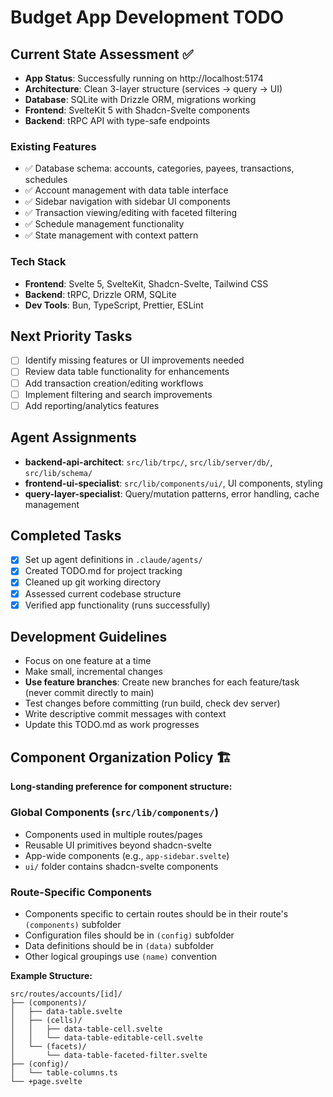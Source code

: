 # Budget App Development TODO

## Current State Assessment ✅
- **App Status**: Successfully running on http://localhost:5174
- **Architecture**: Clean 3-layer structure (services → query → UI)
- **Database**: SQLite with Drizzle ORM, migrations working
- **Frontend**: SvelteKit 5 with Shadcn-Svelte components
- **Backend**: tRPC API with type-safe endpoints

### Existing Features
- ✅ Database schema: accounts, categories, payees, transactions, schedules
- ✅ Account management with data table interface
- ✅ Sidebar navigation with sidebar UI components
- ✅ Transaction viewing/editing with faceted filtering
- ✅ Schedule management functionality
- ✅ State management with context pattern

### Tech Stack
- **Frontend**: Svelte 5, SvelteKit, Shadcn-Svelte, Tailwind CSS
- **Backend**: tRPC, Drizzle ORM, SQLite
- **Dev Tools**: Bun, TypeScript, Prettier, ESLint

## Next Priority Tasks
- [ ] Identify missing features or UI improvements needed
- [ ] Review data table functionality for enhancements
- [ ] Add transaction creation/editing workflows
- [ ] Implement filtering and search improvements
- [ ] Add reporting/analytics features

## Agent Assignments
- **backend-api-architect**: `src/lib/trpc/`, `src/lib/server/db/`, `src/lib/schema/`
- **frontend-ui-specialist**: `src/lib/components/ui/`, UI components, styling
- **query-layer-specialist**: Query/mutation patterns, error handling, cache management

## Completed Tasks
- [x] Set up agent definitions in `.claude/agents/`
- [x] Created TODO.md for project tracking
- [x] Cleaned up git working directory
- [x] Assessed current codebase structure
- [x] Verified app functionality (runs successfully)

## Development Guidelines
- Focus on one feature at a time
- Make small, incremental changes
- **Use feature branches**: Create new branches for each feature/task (never commit directly to main)
- Test changes before committing (run build, check dev server)
- Write descriptive commit messages with context
- Update this TODO.md as work progresses

## Component Organization Policy 🏗️
**Long-standing preference for component structure:**

### Global Components (`src/lib/components/`)
- Components used in multiple routes/pages
- Reusable UI primitives beyond shadcn-svelte
- App-wide components (e.g., `app-sidebar.svelte`)
- `ui/` folder contains shadcn-svelte components

### Route-Specific Components
- Components specific to certain routes should be in their route's `(components)` subfolder
- Configuration files should be in `(config)` subfolder
- Data definitions should be in `(data)` subfolder
- Other logical groupings use `(name)` convention

**Example Structure:**
```
src/routes/accounts/[id]/
├── (components)/
│   ├── data-table.svelte
│   ├── (cells)/
│   │   ├── data-table-cell.svelte
│   │   └── data-table-editable-cell.svelte
│   └── (facets)/
│       └── data-table-faceted-filter.svelte
├── (config)/
│   └── table-columns.ts
└── +page.svelte
```